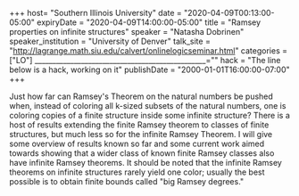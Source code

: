 +++
  host= "Southern Illinois University"
  date = "2020-04-09T00:13:00-05:00"
  expiryDate = "2020-04-09T14:00:00-05:00"
  title = "Ramsey properties on infinite structures"
  speaker = "Natasha Dobrinen"
  speaker_institution = "University of Denver"
  talk_site = "http://lagrange.math.siu.edu/calvert/onlinelogicseminar.html"
  categories = ["LO"]
  ________________________________________________=""
  hack = "The line below is a hack, working on it"
  publishDate = "2000-01-01T16:00:00-07:00"
+++

Just how far can Ramsey's Theorem on the natural numbers be pushed when, instead of coloring all k-sized subsets of the natural numbers, one is coloring copies of a finite structure inside some infinite structure? There is a host of results extending the finite Ramsey theorem to classes of finite structures, but much less so for the infinite Ramsey Theorem. I will give some overview of results known so far and some current work aimed towards showing that a wider class of known finite Ramsey classes also have infinite Ramsey theorems. It should be noted that the infinite Ramsey theorems on infinite structures rarely yield one color; usually the best possible is to obtain finite bounds called "big Ramsey degrees."